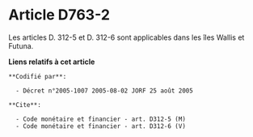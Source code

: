# Article D763-2

Les articles D. 312-5 et D. 312-6 sont applicables dans les îles Wallis et Futuna.

**Liens relatifs à cet article**

	**Codifié par**:

	  - Décret n°2005-1007 2005-08-02 JORF 25 août 2005

	**Cite**:

	  - Code monétaire et financier - art. D312-5 (M)
	  - Code monétaire et financier - art. D312-6 (V)
